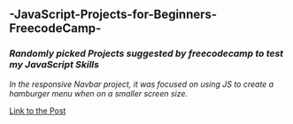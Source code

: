 ## -JavaScript-Projects-for-Beginners-FreecodeCamp-
### _Randomly picked Projects suggested by freecodecamp to test my JavaScript Skills_

_In the responsive Navbar project, it was focused on using JS to create a hamburger menu when on a smaller screen size._

[Link to the Post](https://www.freecodecamp.org/news/javascript-projects-for-beginners/)
